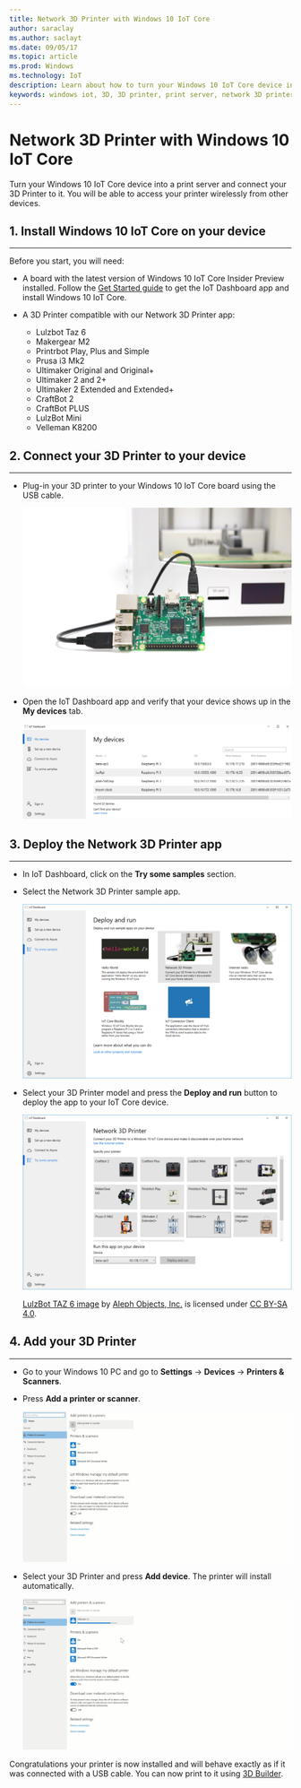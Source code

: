 ```yaml
---
title: Network 3D Printer with Windows 10 IoT Core
author: saraclay
ms.author: saclayt
ms.date: 09/05/17
ms.topic: article
ms.prod: Windows
ms.technology: IoT
description: Learn about how to turn your Windows 10 IoT Core device into a print server and connect your 3D Printer to it.
keywords: windows iot, 3D, 3D printer, print server, network 3D printer
---
```


# Network 3D Printer with Windows 10 IoT Core

Turn your Windows 10 IoT Core device into a print server and connect your 3D Printer to it. You will be able to access your printer wirelessly from other devices.

## 1. Install Windows 10 IoT Core on your device
___
Before you start, you will need:

* A board with the latest version of Windows 10 IoT Core Insider Preview installed. Follow the [Get Started guide](https://developer.microsoft.com/en-us/windows/iot/getstarted) to get the IoT Dashboard app and install Windows 10 IoT Core.
* A 3D Printer compatible with our Network 3D Printer app:

    * Lulzbot Taz 6
    * Makergear M2
    * Printrbot Play, Plus and Simple
    * Prusa i3 Mk2
    * Ultimaker Original and Original+
    * Ultimaker 2 and 2+
    * Ultimaker 2 Extended and Extended+
    * CraftBot 2
    * CraftBot PLUS
    * LulzBot Mini
    * Velleman K8200

## 2. Connect your 3D Printer to your device
___
* Plug-in your 3D printer to your Windows 10 IoT Core board using the USB cable.

    ![Connect your 3D Printer to the device](../media/3DPrintServer/connect-3d-printer.png)

* Open the IoT Dashboard app and verify that your device shows up in the **My devices** tab.

    ![Verify that your device shows up in IoT Dashboard](../media/3DPrintServer/selectDevice.png)
    
## 3. Deploy the Network 3D Printer app
___
* In IoT Dashboard, click on the **Try some samples** section.
* Select the Network 3D Printer sample app.

   ![Install 3D Network Printer](../media/3dprintserver/dashboard-samples.png)

* Select your 3D Printer model and press the **Deploy and run** button to deploy the app to your IoT Core device. 

    ![Install 3D Network Printer](../media/3dprintserver/dashboard-app.png)

    [LulzBot TAZ 6 image](http://devel.lulzbot.com/TAZ/Olive/photos/TAZ_6_Angle_Rock2pus_transparent.png) by [Aleph Objects, Inc.](https://www.alephobjects.com/) is licensed under [CC BY-SA 4.0](https://creativecommons.org/licenses/by-sa/4.0/).
    
## 4. Add your 3D Printer
___
* Go to your Windows 10 PC and go to **Settings** -> **Devices** -> **Printers & Scanners**.
* Press **Add a printer or scanner**.

     ![Windows Settings Add Device](../media/3dprintserver/add-printer.png)

* Select your 3D Printer and press **Add device**. The printer will install automatically.

     ![Windows Settings Add Device](../media/3dprintserver/add-device.png)

Congratulations your printer is now installed and will behave exactly as if it was connected with a USB cable.
You can now print to it using [3D Builder](https://msdn.microsoft.com/windows/hardware/mt561568.aspx).
